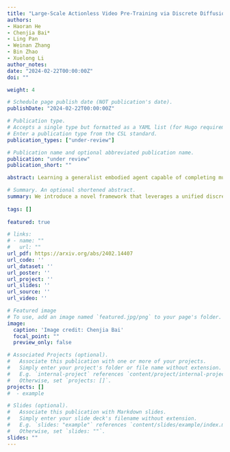 ```yaml
---
title: "Large-Scale Actionless Video Pre-Training via Discrete Diffusion for Efficient Policy Learning."
authors:
- Haoran He
- Chenjia Bai*
- Ling Pan
- Weinan Zhang
- Bin Zhao
- Xuelong Li
author_notes:
date: "2024-02-22T00:00:00Z"
doi: ""

weight: 4

# Schedule page publish date (NOT publication's date).
publishDate: "2024-02-22T00:00:00Z"

# Publication type.
# Accepts a single type but formatted as a YAML list (for Hugo requirements).
# Enter a publication type from the CSL standard.
publication_types: ["under-review"]

# Publication name and optional abbreviated publication name.
publication: "under review"
publication_short: ""

abstract: Learning a generalist embodied agent capable of completing multiple tasks poses challenges, primarily stemming from the scarcity of action-labeled robotic datasets. In contrast, a vast amount of human videos exist, capturing intricate tasks and interactions with the physical world. Promising prospects arise for utilizing actionless human videos for pre-training and transferring the knowledge to facilitate robot policy learning through limited robot demonstrations. In this paper, we introduce a novel framework that leverages a unified discrete diffusion to combine generative pre-training on human videos and policy fine-tuning on a small number of action-labeled robot videos. We start by compressing both human and robot videos into unified video tokens. In the pre-training stage, we employ a discrete diffusion model with a mask-and-replace diffusion strategy to predict future video tokens in the latent space. In the fine-tuning stage, we harness the imagined future videos to guide low-level action learning trained on a limited set of robot data. Experiments demonstrate that our method generates high-fidelity future videos for planning and enhances the fine-tuned policies compared to previous state-of-the-art approaches with superior generalization ability.

# Summary. An optional shortened abstract.
summary: We introduce a novel framework that leverages a unified discrete diffusion to combine generative pre-training on human videos and policy fine-tuning on a small number of action-labeled robot videos.
  
tags: []
  
featured: true

# links:
# - name: ""
#   url: ""
url_pdf: https://arxiv.org/abs/2402.14407
url_code: ''
url_dataset: ''
url_poster: ''
url_project: ''
url_slides: ''
url_source: ''
url_video: ''

# Featured image
# To use, add an image named `featured.jpg/png` to your page's folder. 
image:
  caption: 'Image credit: Chenjia Bai'
  focal_point: ""
  preview_only: false

# Associated Projects (optional).
#   Associate this publication with one or more of your projects.
#   Simply enter your project's folder or file name without extension.
#   E.g. `internal-project` references `content/project/internal-project/index.md`.
#   Otherwise, set `projects: []`.
projects: []
#  - example

# Slides (optional).
#   Associate this publication with Markdown slides.
#   Simply enter your slide deck's filename without extension.
#   E.g. `slides: "example"` references `content/slides/example/index.md`.
#   Otherwise, set `slides: ""`.
slides: ""
---
```

